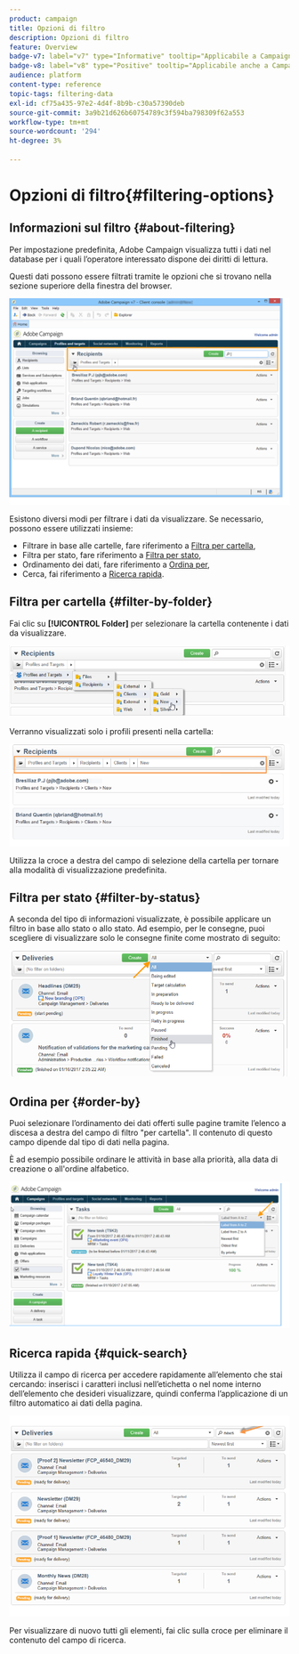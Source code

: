 ```yaml
---
product: campaign
title: Opzioni di filtro
description: Opzioni di filtro
feature: Overview
badge-v7: label="v7" type="Informative" tooltip="Applicabile a Campaign Classic v7"
badge-v8: label="v8" type="Positive" tooltip="Applicabile anche a Campaign v8"
audience: platform
content-type: reference
topic-tags: filtering-data
exl-id: cf75a435-97e2-4d4f-8b9b-c30a57390deb
source-git-commit: 3a9b21d626b60754789c3f594ba798309f62a553
workflow-type: tm+mt
source-wordcount: '294'
ht-degree: 3%

---
```


# Opzioni di filtro{#filtering-options}



## Informazioni sul filtro {#about-filtering}

Per impostazione predefinita, Adobe Campaign visualizza tutti i dati nel database per i quali l’operatore interessato dispone dei diritti di lettura.

Questi dati possono essere filtrati tramite le opzioni che si trovano nella sezione superiore della finestra del browser.

![](assets/filter_web_zone.png)

Esistono diversi modi per filtrare i dati da visualizzare. Se necessario, possono essere utilizzati insieme:

* Filtrare in base alle cartelle, fare riferimento a [Filtra per cartella](#filter-by-folder),
* Filtra per stato, fare riferimento a [Filtra per stato](#filter-by-status),
* Ordinamento dei dati, fare riferimento a [Ordina per](#order-by),
* Cerca, fai riferimento a [Ricerca rapida](#quick-search).

## Filtra per cartella {#filter-by-folder}

Fai clic su **[!UICONTROL Folder]** per selezionare la cartella contenente i dati da visualizzare.

![](assets/filter_web_select_folder.png)

Verranno visualizzati solo i profili presenti nella cartella:

![](assets/filter_web_folder_display.png)

Utilizza la croce a destra del campo di selezione della cartella per tornare alla modalità di visualizzazione predefinita.

## Filtra per stato {#filter-by-status}

A seconda del tipo di informazioni visualizzate, è possibile applicare un filtro in base allo stato o allo stato. Ad esempio, per le consegne, puoi scegliere di visualizzare solo le consegne finite come mostrato di seguito:

![](assets/d_ncs_user_interface_filter_delivery.png)

## Ordina per {#order-by}

Puoi selezionare l’ordinamento dei dati offerti sulle pagine tramite l’elenco a discesa a destra del campo di filtro &quot;per cartella&quot;. Il contenuto di questo campo dipende dal tipo di dati nella pagina.

È ad esempio possibile ordinare le attività in base alla priorità, alla data di creazione o all&#39;ordine alfabetico.

![](assets/order_data_sample.png)

## Ricerca rapida {#quick-search}

Utilizza il campo di ricerca per accedere rapidamente all’elemento che stai cercando: inserisci i caratteri inclusi nell’etichetta o nel nome interno dell’elemento che desideri visualizzare, quindi conferma l’applicazione di un filtro automatico ai dati della pagina.

![](assets/d_ncs_user_interface_filter_search.png)

Per visualizzare di nuovo tutti gli elementi, fai clic sulla croce per eliminare il contenuto del campo di ricerca.
